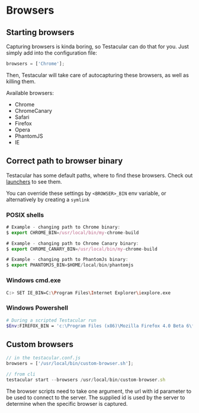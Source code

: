 # Browsers

## Starting browsers
Capturing browsers is kinda boring, so Testacular can do that for you.
Just simply add into the configuration file:

```javascript
browsers = ['Chrome'];
```
Then, Testacular will take care of autocapturing these browsers, as
well as killing them.


Available browsers:

- Chrome
- ChromeCanary
- Safari
- Firefox
- Opera
- PhantomJS
- IE


## Correct path to browser binary
Testacular has some default paths, where to find these browsers.
Check out [launchers](https://github.com/vojtajina/testacular/blob/master/lib/launchers) to see them.

You can override these settings by `<BROWSER>_BIN` env variable,
or alternatively by creating a `symlink`

### POSIX shells

```javascript
# Example - changing path to Chrome binary:
$ export CHROME_BIN=/usr/local/bin/my-chrome-build

# Example - changing path to Chrome Canary binary:
$ export CHROME_CANARY_BIN=/usr/local/bin/my-chrome-build

# Example - changing path to PhantomJs binary:
$ export PHANTOMJS_BIN=$HOME/local/bin/phantomjs
```

### Windows cmd.exe

```bash
C:> SET IE_BIN=C:\Program Files\Internet Explorer\iexplore.exe
```

### Windows Powershell 

```bash
# During a scripted Testacular run
$Env:FIREFOX_BIN = 'c:\Program Files (x86)\Mozilla Firefox 4.0 Beta 6\firefox.exe'
```

## Custom browsers

```javascript
// in the testacular.conf.js
browsers = ['/usr/local/bin/custom-browser.sh'];

// from cli
testacular start --browsers /usr/local/bin/custom-browser.sh
```
The browser scripts need to take one argument, the url with id parameter to be used to connect to the server. The supplied id is used by the server to determine when the specific browser is captured.
